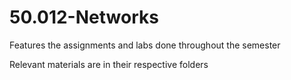 # 50.012-Networks

Features the assignments and labs done throughout the semester

Relevant materials are in their respective folders
